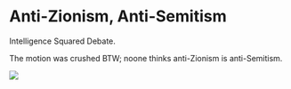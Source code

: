 # Anti-Zionism, Anti-Semitism

Intelligence Squared Debate. 

The motion was crushed BTW; noone thinks anti-Zionism is anti-Semitism.

[![](https://encrypted-tbn0.gstatic.com/images?q=tbn:ANd9GcSOOe7W4T58fZMk9QFsthXAf6zp8pNG5yWpq7sW5wEDvI9t-oTkOw)](https://youtu.be/K1VTt_THL4A?t=2135)

